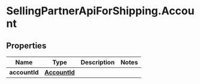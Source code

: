 # SellingPartnerApiForShipping.Account

## Properties
Name | Type | Description | Notes
------------ | ------------- | ------------- | -------------
**accountId** | [**AccountId**](AccountId.md) |  | 
